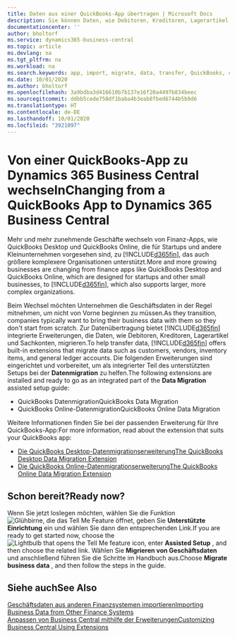 ```yaml
---
title: Daten aus einer QuickBooks-App übertragen | Microsoft Docs
description: Sie können Daten, wie Debitoren, Kreditoren, Lagerartikel und Sachkonten aus QuickBooks-Apps auf Business Central migrieren.
documentationcenter: ''
author: bholtorf
ms.service: dynamics365-business-central
ms.topic: article
ms.devlang: na
ms.tgt_pltfrm: na
ms.workload: na
ms.search.keywords: app, import, migrate, data, transfer, QuickBooks, customize
ms.date: 10/01/2020
ms.author: bholtorf
ms.openlocfilehash: 3a9bdba3d416610b7b137e16f20a4497b834beec
ms.sourcegitcommit: ddbb5cede750df1baba4b3eab8fbed6744b5b9d6
ms.translationtype: HT
ms.contentlocale: de-DE
ms.lasthandoff: 10/01/2020
ms.locfileid: "3921097"
---
```

# <a name="changing-from-a-quickbooks-app-to-dynamics-365-business-central"></a><span data-ttu-id="7b9c8-103">Von einer QuickBooks-App zu Dynamics 365 Business Central wechseln</span><span class="sxs-lookup"><span data-stu-id="7b9c8-103">Changing from a QuickBooks App to Dynamics 365 Business Central</span></span>
<span data-ttu-id="7b9c8-104">Mehr und mehr zunehmende Geschäfte wechseln von Finanz-Apps, wie QuickBooks Desktop und QuickBooks Online, die für Startups und andere Kleinunternehmen vorgesehen sind, zu [!INCLUDE[d365fin](includes/d365fin_md.md)], das auch größere komplexere Organisationen unterstützt.</span><span class="sxs-lookup"><span data-stu-id="7b9c8-104">More and more growing businesses are changing from finance apps like QuickBooks Desktop and QuickBooks Online, which are designed for startups and other small businesses, to [!INCLUDE[d365fin](includes/d365fin_md.md)], which also supports larger, more complex organizations.</span></span> 

<span data-ttu-id="7b9c8-105">Beim Wechsel möchten Unternehmen die Geschäftsdaten in der Regel mitnehmen, um nicht von Vorne beginnen zu müssen.</span><span class="sxs-lookup"><span data-stu-id="7b9c8-105">As they transition, companies typically want to bring their business data with them so they don't start from scratch.</span></span> <span data-ttu-id="7b9c8-106">Zur Datenübertragung bietet [!INCLUDE[d365fin](includes/d365fin_md.md)] integrierte Erweiterungen, die Daten, wie Debitoren, Kreditoren, Lagerartikel und Sachkonten, migrieren.</span><span class="sxs-lookup"><span data-stu-id="7b9c8-106">To help transfer data, [!INCLUDE[d365fin](includes/d365fin_md.md)] offers built-in extensions that migrate data such as customers, vendors, inventory items, and general ledger accounts.</span></span> <span data-ttu-id="7b9c8-107">Die folgenden Erweiterungen sind eingerichtet und vorbereitet, um als integrierter Teil des unterstützten Setups bei der **Datenmigration** zu helfen.</span><span class="sxs-lookup"><span data-stu-id="7b9c8-107">The following extensions are installed and ready to go as an integrated part of the **Data Migration** assisted setup guide:</span></span>

* <span data-ttu-id="7b9c8-108">QuickBooks Datenmigration</span><span class="sxs-lookup"><span data-stu-id="7b9c8-108">QuickBooks Data Migration</span></span> 
* <span data-ttu-id="7b9c8-109">QuickBooks Online-Datenmigration</span><span class="sxs-lookup"><span data-stu-id="7b9c8-109">QuickBooks Online Data Migration</span></span>

<span data-ttu-id="7b9c8-110">Weitere Informationen finden Sie bei der passenden Erweiterung für Ihre QuickBooks-App:</span><span class="sxs-lookup"><span data-stu-id="7b9c8-110">For more information, read about the extension that suits your QuickBooks app:</span></span>   

* [<span data-ttu-id="7b9c8-111">Die QuickBooks Desktop-Datenmigrationserweiterung</span><span class="sxs-lookup"><span data-stu-id="7b9c8-111">The QuickBooks Desktop Data Migration Extension</span></span>](ui-extensions-quickbooks-data-migration.md)
* [<span data-ttu-id="7b9c8-112">Die QuickBooks Online-Datenmigrationserweiterung</span><span class="sxs-lookup"><span data-stu-id="7b9c8-112">The QuickBooks Online Data Migration Extension</span></span>](ui-extensions-quickbooks-online-data-migration.md)

## <a name="ready-now"></a><span data-ttu-id="7b9c8-113">Schon bereit?</span><span class="sxs-lookup"><span data-stu-id="7b9c8-113">Ready now?</span></span>
<span data-ttu-id="7b9c8-114">Wenn Sie jetzt loslegen möchten, wählen Sie die Funktion ![Glühbirne, die das Tell Me Feature](media/ui-search/search_small.png "Was möchten Sie tun?") öffnet, geben Sie **Unterstützte Einrichtung** ein und wählen Sie dann den entsprechenden Link.</span><span class="sxs-lookup"><span data-stu-id="7b9c8-114">If you are ready to get started now, choose the ![Lightbulb that opens the Tell Me feature](media/ui-search/search_small.png "Tell me what you want to do") icon, enter **Assisted Setup** , and then choose the related link.</span></span> <span data-ttu-id="7b9c8-115">Wählen Sie **Migrieren von Geschäftsdaten** und anschließend führen Sie die Schritte im Handbuch aus.</span><span class="sxs-lookup"><span data-stu-id="7b9c8-115">Choose **Migrate business data** , and then follow the steps in the guide.</span></span>

## <a name="see-also"></a><span data-ttu-id="7b9c8-116">Siehe auch</span><span class="sxs-lookup"><span data-stu-id="7b9c8-116">See Also</span></span>
[<span data-ttu-id="7b9c8-117">Geschäftsdaten aus anderen Finanzsystemen importieren</span><span class="sxs-lookup"><span data-stu-id="7b9c8-117">Importing Business Data from Other Finance Systems</span></span>](across-import-data-configuration-packages.md)  
[<span data-ttu-id="7b9c8-118">Anpassen von Business Central mithilfe der Erweiterungen</span><span class="sxs-lookup"><span data-stu-id="7b9c8-118">Customizing Business Central Using Extensions</span></span>](ui-extensions.md)   

